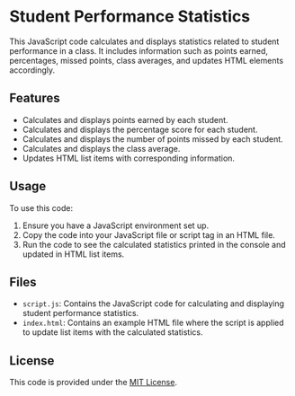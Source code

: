 # Student Performance Statistics

This JavaScript code calculates and displays statistics related to student performance in a class. It includes information such as points earned, percentages, missed points, class averages, and updates HTML elements accordingly.

## Features

- Calculates and displays points earned by each student.
- Calculates and displays the percentage score for each student.
- Calculates and displays the number of points missed by each student.
- Calculates and displays the class average.
- Updates HTML list items with corresponding information.

## Usage

To use this code:

1. Ensure you have a JavaScript environment set up.
2. Copy the code into your JavaScript file or script tag in an HTML file.
3. Run the code to see the calculated statistics printed in the console and updated in HTML list items.

## Files

- `script.js`: Contains the JavaScript code for calculating and displaying student performance statistics.
- `index.html`: Contains an example HTML file where the script is applied to update list items with the calculated statistics.

## License

This code is provided under the [MIT License](LICENSE).
